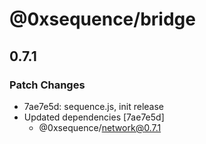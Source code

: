 # @0xsequence/bridge

## 0.7.1
### Patch Changes

- 7ae7e5d: sequence.js, init release
- Updated dependencies [7ae7e5d]
  - @0xsequence/network@0.7.1

